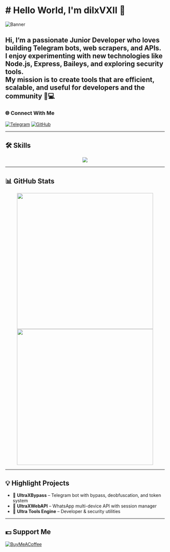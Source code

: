 # # Hello World, I'm dilxVXII 👋

![Banner](https://i.ibb.co/qYCLqMPm/IMG-20250820-WA0012.jpg)

Hi, I’m a passionate **Junior Developer** who loves building Telegram bots, web scrapers, and APIs.  
I enjoy experimenting with new technologies like **Node.js, Express, Baileys**, and exploring **security tools**.  
My mission is to create tools that are efficient, scalable, and useful for developers and the community 🚀💻
---

### 🌐 Connect With Me
[![Telegram](https://img.shields.io/badge/Telegram-26A5E4?style=for-the-badge&logo=telegram&logoColor=white)](https://t.me/dilxVXII)
[![GitHub](https://img.shields.io/badge/GitHub-171515?style=for-the-badge&logo=github&logoColor=white)](https://github.com/dilxVXII)

---

## 🛠 Skills
<p align="center">
  <a href="https://skillicons.dev">
    <img src="https://skillicons.dev/icons?i=js,nodejs,express,c++, py,html,css,git,nginx,mongodb" />
  </a>
</p>

---

## 📊 GitHub Stats
<p align="center">
  <img src="https://github-readme-stats.vercel.app/api?username=dilxVXII&theme=tokyonight&show_icons=true" width="430" />
  <img src="https://streak-stats.demolab.com?user=dilxVXII&theme=tokyonight&hide_border=false" width="430" />
</p>

---

## 💡 Highlight Projects
- 🔹 **UltraXBypass** – Telegram bot with bypass, deobfuscation, and token system  
- 🔹 **UltraXWebAPI** – WhatsApp multi-device API with session manager  
- 🔹 **Ultra Tools Engine** – Developer & security utilities  

---

## 💵 Support Me
[![BuyMeACoffee](https://img.shields.io/badge/Buy%20Me%20a%20Coffee-FFDD00?style=for-the-badge&logo=buymeacoffee&logoColor=black)](https://www.buymeacoffee.com/)
